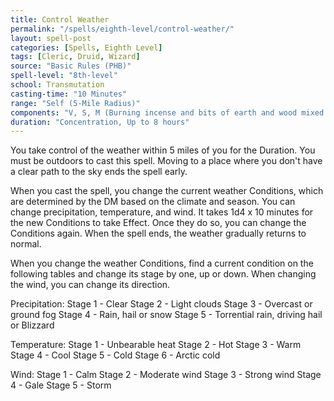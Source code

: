 ```yaml
---
title: Control Weather
permalink: "/spells/eighth-level/control-weather/"
layout: spell-post
categories: [Spells, Eighth Level]
tags: [Cleric, Druid, Wizard]
source: "Basic Rules (PHB)"
spell-level: "8th-level"
school: Transmutation
casting-time: "10 Minutes"
range: "Self (5-Mile Radius)"
components: "V, S, M (Burning incense and bits of earth and wood mixed in water)"
duration: "Concentration, Up to 8 hours"
---
```


You take control of the weather within 5 miles of you for the Duration. You must be outdoors to cast this spell. Moving to a place where you don't have a clear path to the sky ends the spell early.

When you cast the spell, you change the current weather Conditions, which are determined by the DM based on the climate and season. You can change precipitation, temperature, and wind. It takes 1d4 x 10 minutes for the new Conditions to take Effect. Once they do so, you can change the Conditions again. When the spell ends, the weather gradually returns to normal.

When you change the weather Conditions, find a current condition on the following tables and change its stage by one, up or down. When changing the wind, you can change its direction.

Precipitation:
Stage 1 - Clear
Stage 2 - Light clouds
Stage 3 - Overcast or ground fog
Stage 4 - Rain, hail or snow
Stage 5 - Torrential rain, driving hail or Blizzard

Temperature:
Stage 1 - Unbearable heat
Stage 2 - Hot
Stage 3 - Warm
Stage 4 - Cool
Stage 5 - Cold
Stage 6 - Arctic cold

Wind:
Stage 1 - Calm
Stage 2 - Moderate wind
Stage 3 - Strong wind
Stage 4 - Gale
Stage 5 - Storm
